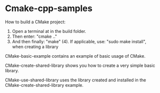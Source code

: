 # Cmake-cpp-samples

How to build a CMake project:
1. Open a terminal at in the build folder.
2. Then enter: "cmake .."
3. And then finally: "make"
(4). If applicable, use: "sudo make install", when creating a library

CMake-basic-example contains an example of basic usage of CMake.

CMake-create-shared-library shows you how to create a very simple basic library.

CMake-use-shared-library uses the library created and installed in the CMake-create-shared-library example.

